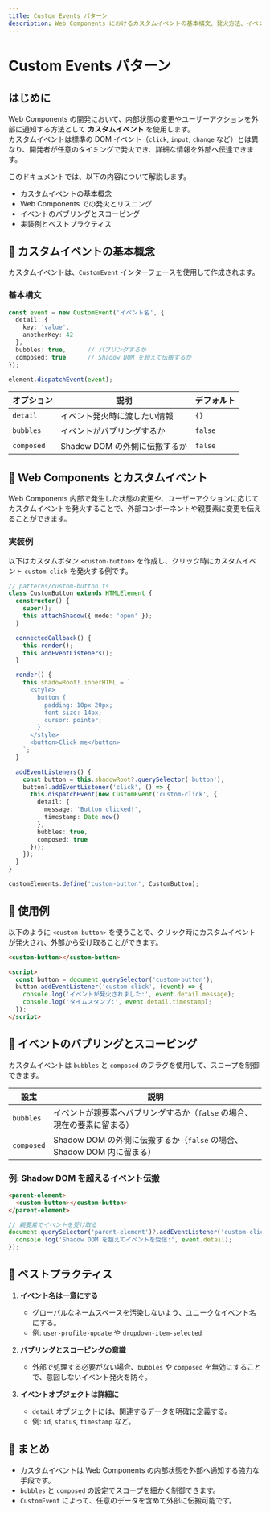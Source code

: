 ```yaml
---
title: Custom Events パターン
description: Web Components におけるカスタムイベントの基本構文、発火方法、イベント伝播の制御、実装例とベストプラクティスを網羅的に解説。
---
```

# Custom Events パターン

## はじめに
Web Components の開発において、内部状態の変更やユーザーアクションを外部に通知する方法として **カスタムイベント** を使用します。  
カスタムイベントは標準の DOM イベント（`click`, `input`, `change` など）とは異なり、開発者が任意のタイミングで発火でき、詳細な情報を外部へ伝達できます。

このドキュメントでは、以下の内容について解説します。

- カスタムイベントの基本概念
- Web Components での発火とリスニング
- イベントのバブリングとスコーピング
- 実装例とベストプラクティス


## 🔹 カスタムイベントの基本概念
カスタムイベントは、`CustomEvent` インターフェースを使用して作成されます。

### 基本構文
```typescript
const event = new CustomEvent('イベント名', {
  detail: {
    key: 'value',
    anotherKey: 42
  },
  bubbles: true,      // バブリングするか
  composed: true      // Shadow DOM を超えて伝搬するか
});

element.dispatchEvent(event);
```

| オプション | 説明 | デフォルト |
|---|---|---|
| `detail`| イベント発火時に渡したい情報 | `{}`|
| `bubbles` | イベントがバブリングするか | `false` |
| `composed`| Shadow DOM の外側に伝搬するか | `false` |


## 🔹 Web Components とカスタムイベント
Web Components 内部で発生した状態の変更や、ユーザーアクションに応じてカスタムイベントを発火することで、外部コンポーネントや親要素に変更を伝えることができます。

### 実装例
以下はカスタムボタン `<custom-button>` を作成し、クリック時にカスタムイベント `custom-click` を発火する例です。

```typescript
// patterns/custom-button.ts
class CustomButton extends HTMLElement {
  constructor() {
    super();
    this.attachShadow({ mode: 'open' });
  }

  connectedCallback() {
    this.render();
    this.addEventListeners();
  }

  render() {
    this.shadowRoot!.innerHTML = `
      <style>
        button {
          padding: 10px 20px;
          font-size: 14px;
          cursor: pointer;
        }
      </style>
      <button>Click me</button>
    `;
  }

  addEventListeners() {
    const button = this.shadowRoot?.querySelector('button');
    button?.addEventListener('click', () => {
      this.dispatchEvent(new CustomEvent('custom-click', {
        detail: {
          message: 'Button clicked!',
          timestamp: Date.now()
        },
        bubbles: true,
        composed: true
      }));
    });
  }
}

customElements.define('custom-button', CustomButton);
```

## 🔹 使用例
以下のように `<custom-button>` を使うことで、クリック時にカスタムイベントが発火され、外部から受け取ることができます。

```html
<custom-button></custom-button>

<script>
  const button = document.querySelector('custom-button');
  button.addEventListener('custom-click', (event) => {
    console.log('イベントが発火されました:', event.detail.message);
    console.log('タイムスタンプ:', event.detail.timestamp);
  });
</script>
```

## 🔹 イベントのバブリングとスコーピング
カスタムイベントは `bubbles` と `composed` のフラグを使用して、スコープを制御できます。

| 設定 | 説明 |
|---|---|
| `bubbles` | イベントが親要素へバブリングするか（`false` の場合、現在の要素に留まる） |
| `composed` | Shadow DOM の外側に伝搬するか（`false` の場合、Shadow DOM 内に留まる） |

### 例: Shadow DOM を超えるイベント伝搬
```html
<parent-element>
  <custom-button></custom-button>
</parent-element>
```

```typescript
// 親要素でイベントを受け取る
document.querySelector('parent-element')?.addEventListener('custom-click', (event) => {
  console.log('Shadow DOM を超えてイベントを受信:', event.detail);
});
```

## 🔹 ベストプラクティス
1. **イベント名は一意にする**
   - グローバルなネームスペースを汚染しないよう、ユニークなイベント名にする。
   - 例: `user-profile-update` や `dropdown-item-selected`

2. **バブリングとスコーピングの意識**
   - 外部で処理する必要がない場合、`bubbles` や `composed` を無効にすることで、意図しないイベント発火を防ぐ。

3. **イベントオブジェクトは詳細に**
   - `detail` オブジェクトには、関連するデータを明確に定義する。
   - 例: `id`, `status`, `timestamp` など。

## 🔹 まとめ
- カスタムイベントは Web Components の内部状態を外部へ通知する強力な手段です。
- `bubbles` と `composed` の設定でスコープを細かく制御できます。
- `CustomEvent` によって、任意のデータを含めて外部に伝搬可能です。